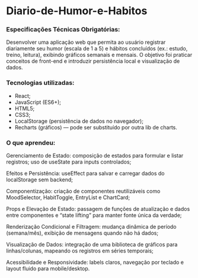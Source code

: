 # Diario-de-Humor-e-Habitos

### Especificações Técnicas Obrigatórias:
Desenvolver uma aplicação web que permita ao usuário registrar diariamente seu humor (escala de 1 a 5) e hábitos concluídos (ex.: estudo, treino, leitura), exibindo gráficos semanais e mensais. O objetivo foi praticar conceitos de front-end e introduzir persistência local e visualização de dados.

### Tecnologias utilizadas:
- React;
- JavaScript (ES6+);
- HTML5;
- CSS3;
- LocalStorage (persistência de dados no navegador);
- Recharts (gráficos) — pode ser substituído por outra lib de charts.

### O que aprendeu:
Gerenciamento de Estado: composição de estados para formular e listar registros; uso de useState para inputs controlados;

Efeitos e Persistência: useEffect para salvar e carregar dados do localStorage sem backend;

Componentização: criação de componentes reutilizáveis como MoodSelector, HabitToggle, EntryList e ChartCard;

Props e Elevação de Estado: passagem de funções de atualização e dados entre componentes e “state lifting” para manter fonte única da verdade;

Renderização Condicional e Filtragem: mudança dinâmica de período (semana/mês), exibição de mensagens quando não há dados;

Visualização de Dados: integração de uma biblioteca de gráficos para linhas/colunas, mapeando os registros em séries temporais;

Acessibilidade e Responsividade: labels claros, navegação por teclado e layout fluido para mobile/desktop.
